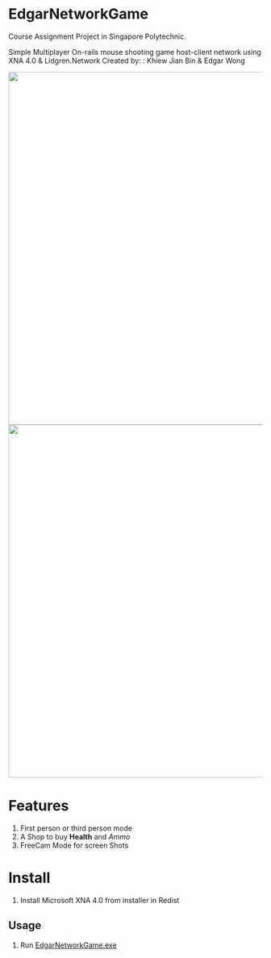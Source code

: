 # EdgarNetworkGame
  Course Assignment Project in Singapore Polytechnic.
  
  Simple Multiplayer On-rails mouse shooting game host-client network using XNA 4.0 & Lidgren.Network
  Created by: : Khiew Jian Bin & Edgar Wong
  
  <img src="https://user-images.githubusercontent.com/5699978/192654288-f8e26733-22eb-4f26-a09e-880993fe3d96.png" width="700">
  <img src="https://user-images.githubusercontent.com/5699978/192654341-5930cc7b-9a26-4cf7-b5f4-93fa54b10446.png" width="700">

# Features
  1. First person or third person mode
  2. A Shop to buy **Health** and *Ammo*
  3. FreeCam Mode for screen Shots
  
# Install
1. Install Microsoft XNA 4.0 from installer in Redist

## Usage
1. Run [EdgarNetworkGame.exe](https://github.com/KhiewJianBin/EdgarNetworkGame/blob/main/EdgarNetworkGame.exe)
  
